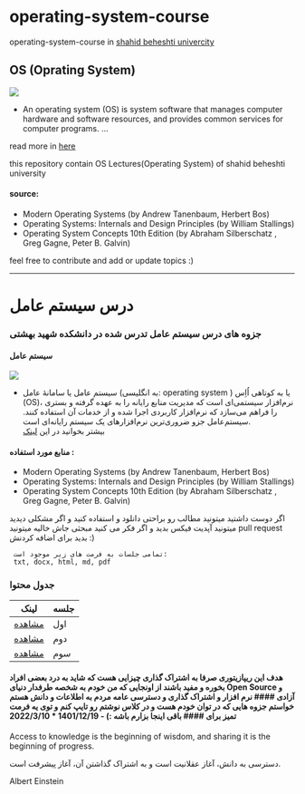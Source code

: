 # operating-system-course
operating-system-course in <a href="https://en.sbu.ac.ir/">shahid beheshti univercity </a> 

## OS (Oprating System)
<img src="https://techsevi.com/wp-content/uploads/2021/04/Operating-System-Kya-Hai.jpg">

 - An operating system (OS) is system software that manages computer hardware and software resources, and provides common services for computer programs. ...
 
 
read more in <a href="https://en.wikipedia.org/wiki/Operating_system">here</a>


this repository contain OS Lectures(Operating System) of shahid beheshti university 


#### source:
 - Modern Operating Systems (by Andrew Tanenbaum, Herbert Bos)
 - Operating Systems: Internals and Design Principles (by William Stallings)
 - Operating System Concepts 10th Edition (by Abraham Silberschatz , Greg Gagne, Peter B. Galvin)

feel free to contribute and add or update topics :) 



------------

# درس سیستم عامل 

### جزوه های درس سیستم عامل تدرس شده در دانشکده شهید بهشتی 

####  سیستم عامل
<img src="https://techsevi.com/wp-content/uploads/2021/04/Operating-System-Kya-Hai.jpg">

- سیستم عامل یا سامانهٔ عامل (به انگلیسی: operating system ) یا به کوتاهی اُاِس (OS)، نرم‌افزار سیستمی‌ای است که مدیریت منابع رایانه را به عهده گرفته و بستری را فراهم می‌سازد که نرم‌افزار کاربردی اجرا شده و از خدمات آن استفاده کنند. سیستم‌عامل جزو ضروری‌ترین نرم‌افزارهای یک سیستم رایانه‌ای است.  
  بیشتر بخوانید در این <a href="https://fa.wikipedia.org/wiki/%D8%B3%DB%8C%D8%B3%D8%AA%D9%85%E2%80%8C%D8%B9%D8%A7%D9%85%D9%84">لینک</a>
  
  
 
 
 #### منابع مورد استفاده : 
 - Modern Operating Systems (by Andrew Tanenbaum, Herbert Bos)
 - Operating Systems: Internals and Design Principles (by William Stallings)
 - Operating System Concepts 10th Edition  (by Abraham Silberschatz , Greg Gagne, Peter B. Galvin)

 
 
 اگر دوست داشتید  میتونید مطالب رو براحتی دانلود و استفاده کنید و اگر مشکلی دیدید میتونید آپدیت فیکس بدید 
 و اگر فکر می کنید مبحثی جاش خالیه میتونید pull request بدید برای اضافه کردنش :)
 
 
     تمامی جلسات به فرمت های زیر موجود است:
     txt, docx, html, md, pdf
 
 
 
 ### جدول محتوا
| لینک     | جلسه |
| ---      | ---       |
| <a href="https://github.com/alisharify7/operating-system-course/tree/main/Lecture-1">مشاهده<a>  | اول   |
| <a href="https://github.com/alisharify7/operating-system-course/tree/main/Lecture-2">مشاهده<a>  | دوم    |
| <a href="https://github.com/alisharify7/operating-system-course/tree/main/Lecture-3">مشاهده<a>  | سوم    |
 
 
 
 
 
#### هدف این ریپازیتوری صرفا به اشتراک گذاری چیزایی هست که شاید به درد بعضی افراد بخوره و مفید باشند از اونجایی که من خودم به شخصه طرفدار دنیای Open Source و آزادی #### نرم افزار و اشتراک گذاری و دسترسی عامه مردم به اطلاعات و دانش هستم خواستم جزوه هایی  که در توان خودم هست و در کلاس نوشتم رو تایپ کنم و توی یه فرمت تمیز برای #### باقی اینجا بزارم باشه :) - 1401/12/19 * 2022/3/10

 Access to knowledge is the beginning of wisdom, and sharing it is the beginning of progress.
 
 دسترسی به دانش، آغاز عقلانیت است و به اشتراک گذاشتن آن، آغاز پیشرفت است.

 Albert Einstein

